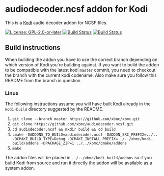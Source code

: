 # audiodecoder.ncsf addon for Kodi

This is a [Kodi](https://kodi.tv) audio decoder addon for NCSF files.

[![License: GPL-2.0-or-later](https://img.shields.io/badge/License-GPL%20v2+-blue.svg)](LICENSE.md)
[![Build Status](https://travis-ci.org/xbmc/audiodecoder.ncsf.svg?branch=Matrix)](https://travis-ci.org/xbmc/audiodecoder.ncsf/branches)
[![Build Status](https://dev.azure.com/teamkodi/binary-addons/_apis/build/status/xbmc.audiodecoder.ncsf?branchName=Matrix)](https://dev.azure.com/teamkodi/binary-addons/_build/latest?definitionId=8&branchName=Matrix)
<!--- [![Build Status](https://ci.appveyor.com/api/projects/status/github/xbmc/audiodecoder.ncsf?branch=Matrix&svg=true)](https://ci.appveyor.com/project/xbmc/audiodecoder-ncsf?branch=Matrix) -->

## Build instructions

When building the addon you have to use the correct branch depending on which version of Kodi you're building against. 
If you want to build the addon to be compatible with the latest kodi `master` commit, you need to checkout the branch with the current kodi codename.
Also make sure you follow this README from the branch in question.

### Linux

The following instructions assume you will have built Kodi already in the `kodi-build` directory 
suggested by the README.

1. `git clone --branch master https://github.com/xbmc/xbmc.git`
2. `git clone https://github.com/xbmc/audiodecoder.ncsf.git`
3. `cd audiodecoder.ncsf && mkdir build && cd build`
4. `cmake -DADDONS_TO_BUILD=audiodecoder.ncsf -DADDON_SRC_PREFIX=../.. -DCMAKE_BUILD_TYPE=Debug -DCMAKE_INSTALL_PREFIX=../../xbmc/kodi-build/addons -DPACKAGE_ZIP=1 ../../xbmc/cmake/addons`
5. `make`

The addon files will be placed in `../../xbmc/kodi-build/addons` so if you build Kodi from source and run it directly 
the addon will be available as a system addon.
